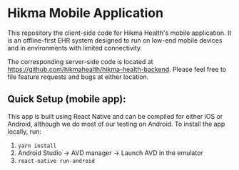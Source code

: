# Hikma Mobile Application
This repository the client-side code for Hikma Health's mobile application. It is an offline-first EHR system designed 
to run on low-end mobile devices and in environments with limited connectivity.   

The corresponding server-side code is located at https://github.com/hikmahealth/hikma-health-backend. Please feel free 
to file feature requests and bugs at either location.

Quick Setup (mobile app):
-------------------------

This app is built using React Native and can be compiled for either iOS or Android, although we do most of our testing
on Android. To install the app locally, run:

1. `yarn install`
2. Android Studio -> AVD manager -> Launch AVD in the emulator
3. `react-native run-android`
